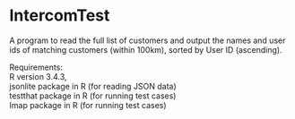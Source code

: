 # IntercomTest
A program to read the full list of customers and output the names and user ids of matching customers (within 100km), sorted by User ID (ascending).

Requirements: <br/>R version 3.4.3,
              <br/>jsonlite package in R (for reading JSON data)
              <br/>testthat package in R (for running test cases)
              <br/>Imap package in R (for running test cases)
